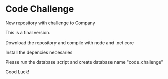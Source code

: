 # Code Challenge
New repository with challenge to Company

This is a final version.

Download the repository and compile with node and .net core

Install the depencies necesaries

Please run the database script and create database name "code_challenge"

Good Luck!
